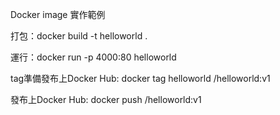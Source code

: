 Docker image 實作範例

打包：docker build -t helloworld .

運行：docker run -p 4000:80 helloworld

tag準備發布上Docker Hub: docker tag helloworld <your name>/helloworld:v1

發布上Docker Hub: docker push <your name>/helloworld:v1

